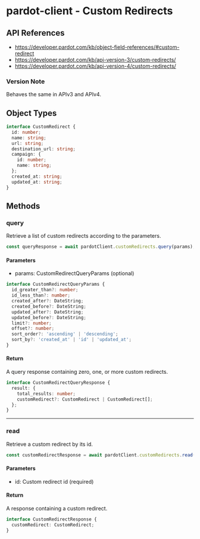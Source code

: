 # pardot-client - Custom Redirects

## API References

- https://developer.pardot.com/kb/object-field-references/#custom-redirect
- https://developer.pardot.com/kb/api-version-3/custom-redirects/
- https://developer.pardot.com/kb/api-version-4/custom-redirects/

### Version Note

Behaves the same in APIv3 and APIv4.

## Object Types

```typescript
interface CustomRedirect {
  id: number;
  name: string;
  url: string;
  destination_url: string;
  campaign: {
    id: number;
    name: string;
  };
  created_at: string;
  updated_at: string;
}
```

## Methods

### query

Retrieve a list of custom redirects according to the parameters.

```typescript
const queryResponse = await pardotClient.customRedirects.query(params);
```

#### Parameters

- params: CustomRedirectQueryParams (optional)

```typescript
interface CustomRedirectQueryParams {
  id_greater_than?: number;
  id_less_than?: number;
  created_after?: DateString;
  created_before?: DateString;
  updated_after?: DateString;
  updated_before?: DateString;
  limit?: number;
  offset?: number;
  sort_order?: 'ascending' | 'descending';
  sort_by?: 'created_at' | 'id' | 'updated_at';
}
```

#### Return

A query response containing zero, one, or more custom redirects.

```typescript
interface CustomRedirectQueryResponse {
  result: {
    total_results: number;
    customRedirect?: CustomRedirect | CustomRedirect[];
  };
}
```

---

### read

Retrieve a custom redirect by its id.

```typescript
const customRedirectResponse = await pardotClient.customRedirects.read(id);
```

#### Parameters

- id: Custom redirect id (required)

#### Return

A response containing a custom redirect.

```typescript
interface CustomRedirectResponse {
  customRedirect: CustomRedirect;
}
```
